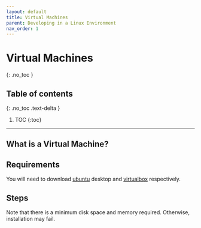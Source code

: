```yaml
---
layout: default
title: Virtual Machines
parent: Developing in a Linux Environment
nav_order: 1
---
```


# Virtual Machines
{: .no_toc }

## Table of contents
{: .no_toc .text-delta }

1. TOC
{:toc}

---

## What is a Virtual Machine?

## Requirements

You will need to download [ubuntu] desktop and [virtualbox] respectively. 

## Steps

Note that there is a minimum disk space and memory required. Otherwise, installation may fail. 

[here]: https://ubuntu.com/tutorials/how-to-run-ubuntu-desktop-on-a-virtual-machine-using-virtualbox#1-overview
[ubuntu]: https://ubuntu.com/download/desktop
[virtualbox]: https://www.virtualbox.org/
